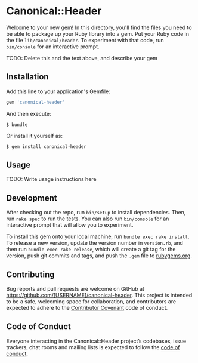 # Canonical::Header

Welcome to your new gem! In this directory, you'll find the files you need to be able to package up your Ruby library into a gem. Put your Ruby code in the file `lib/canonical/header`. To experiment with that code, run `bin/console` for an interactive prompt.

TODO: Delete this and the text above, and describe your gem

## Installation

Add this line to your application's Gemfile:

```ruby
gem 'canonical-header'
```

And then execute:

    $ bundle

Or install it yourself as:

    $ gem install canonical-header

## Usage

TODO: Write usage instructions here

## Development

After checking out the repo, run `bin/setup` to install dependencies. Then, run `rake spec` to run the tests. You can also run `bin/console` for an interactive prompt that will allow you to experiment.

To install this gem onto your local machine, run `bundle exec rake install`. To release a new version, update the version number in `version.rb`, and then run `bundle exec rake release`, which will create a git tag for the version, push git commits and tags, and push the `.gem` file to [rubygems.org](https://rubygems.org).

## Contributing

Bug reports and pull requests are welcome on GitHub at https://github.com/[USERNAME]/canonical-header. This project is intended to be a safe, welcoming space for collaboration, and contributors are expected to adhere to the [Contributor Covenant](http://contributor-covenant.org) code of conduct.

## Code of Conduct

Everyone interacting in the Canonical::Header project’s codebases, issue trackers, chat rooms and mailing lists is expected to follow the [code of conduct](https://github.com/[USERNAME]/canonical-header/blob/master/CODE_OF_CONDUCT.md).
